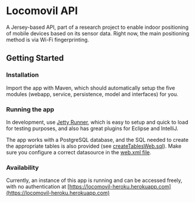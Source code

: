 # Locomovil API
A Jersey-based API, part of a research project to enable indoor positioning of mobile devices based on its sensor data.
Right now, the main positioning method is via Wi-Fi fingerprinting.

## Getting Started

### Installation
Import the app with Maven, which should automatically setup the five modules (webapp, service, persistence, model and interfaces) for you.

### Running the app
In development, use [Jetty Runner](http://www.eclipse.org/jetty/documentation/9.3.x/runner.html), which is easy to setup and quick to load for testing purposes, and also has great plugins for Eclipse and IntelliJ.

The app works with a PostgreSQL database, and the SQL needed to create the appropriate tables is also provided (see [createTablesWeb.sql](https://github.com/Lucianobianchi/locomovil-webapp/blob/master/webapp/src/main/resources/createTablesWeb.sql)). Make sure you configure a correct datasource in the [web.xml file](https://github.com/Lucianobianchi/locomovil-webapp/blob/master/webapp/src/main/webapp/WEB-INF/web.xml).

### Availability
Currently, an instance of this app is running and can be accessed freely, with no authentication at [https://locomovil-heroku.herokuapp.com](https://locomovil-heroku.herokuapp.com)
